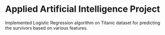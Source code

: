 # Applied Artificial Intelligence Project
Implemented Logistic Regression algorithm on Titanic dataset for predicting the survivors based on various features.
